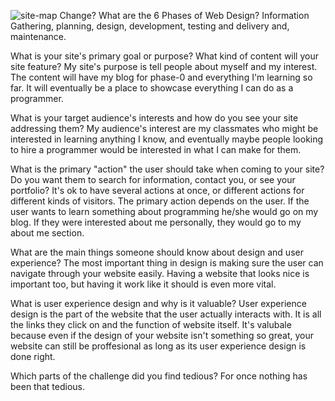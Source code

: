 ![site-map](/Nimi/AllMyfiles/Desktop/site-map)
Change?
What are the 6 Phases of Web Design?
Information Gathering, planning, design, development, testing and delivery and, maintenance.

What is your site's primary goal or purpose? What kind of content will your site feature?
My site's purpose is tell people about myself and my interest. The content will have my blog for phase-0 and everything I'm learning so far. It will eventually be a place to showcase everything I can do as a programmer.

What is your target audience's interests and how do you see your site addressing them?
My audience's interest are my classmates who might be interested in learning anything I know, and eventually maybe people looking to hire a programmer would be interested in what I can make for them.

What is the primary "action" the user should take when coming to your site? Do you want them to search for information, contact you, or see your portfolio? It's ok to have several actions at once, or different actions for different kinds of visitors.
The primary action depends on the user. If the user wants to learn something about programming he/she would go on my blog. If they were interested about me personally, they would go to my about me section.

What are the main things someone should know about design and user experience?
The most important thing in design is making sure the user can navigate through your website easily. Having a website that looks nice is important too, but having it work like it should is even more vital.

What is user experience design and why is it valuable?
User experience design is the part of the website that the user actually interacts with. It is all the links they click on and the function of website itself. It's valubale because even if the design of your website isn't something so great, your website can still be proffesional as long as its user experience design is done right.

Which parts of the challenge did you find tedious?
For once nothing has been that tedious.